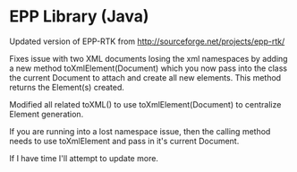EPP Library (Java)
==================

Updated version of EPP-RTK from http://sourceforge.net/projects/epp-rtk/

Fixes issue with two XML documents losing the xml namespaces by adding a new method toXmlElement(Document)
which you now pass into the class the current Document to attach and create all new elements.  This method
returns the Element(s) created.

Modified all related toXML() to use toXmlElement(Document) to centralize Element generation.

If you are running into a lost namespace issue, then the calling method needs to use toXmlElement and pass in
it's current Document.

If I have time I'll attempt to update more.
